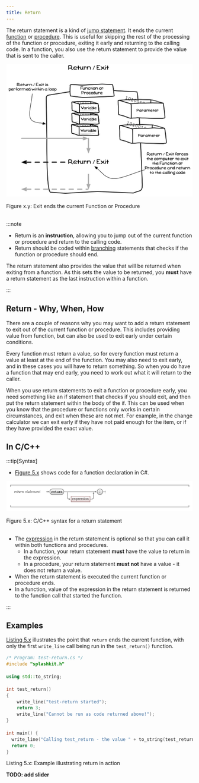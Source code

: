 ```yaml
---
title: Return
---
```

The return statement is a kind of [jump statement](../../../../part-1-instructions/3-control-flow/1-concepts/05-0-jumping). It ends the current [function](../04-function-decl) or [procedure](../01-procedures). This is useful for skipping the rest of the processing of the function or procedure, exiting it early and returning to the calling code. In a function, you also use the return statement to provide the value that is sent to the caller.

<a id="FigureExit"></a>

![Figure x.y: Exit ends the current Function or Procedure](./images/statement-exit.png "Exit ends the current Function or Procedure")
<div class="caption"><span class="caption-figure-nbr">Figure x.y: </span>Exit ends the current Function or Procedure</div><br/>

:::note

- Return is an **instruction**, allowing you to jump out of the current function or procedure and return to the calling code.
- Return should be coded within [branching](../../../../part-1-instructions/3-control-flow/1-concepts/03-0-branching) statements that checks if the function or procedure should end.

The return statement also provides the value that will be returned when exiting from a function. As this sets the value to be returned, you **must** have a return statement as the last instruction within a function.

:::

## Return - Why, When, How

There are a couple of reasons why you may want to add a return statement to exit out of the current function or procedure. This includes providing value from function, but can also be used to exit early under certain conditions.

Every function must return a value, so for every function must return a value at least at the end of the function. You may also need to exit early, and in these cases you will have to return something. So when you do have a function that may end early, you need to work out what it will return to the caller.

When you use return statements to exit a function or procedure early, you need something like an if statement that checks if you should exit, and then put the return statement within the body of the if. This can be used when you know that the procedure or functions only works in certain circumstances, and exit when these are not met. For example, in the change calculator we can exit early if they have not paid enough for the item, or if they have provided the exact value.

## In C/C++

:::tip[Syntax]

- [Figure 5.x](#FigureReturnStatementSyntax) shows code for a function declaration in C#.

<a id="FigureReturnStatementSyntax"></a>

![Figure 5.x C/C++ syntax for a return statement](./images/return-statement.png "C/C++ syntax for a return statement")
<div class="caption"><span class="caption-figure-nbr">Figure 5.x: </span>C/C++ syntax for a return statement</div><br/>

- The [expression](../../../../part-1-instructions/2-communicating-syntax/1-concepts/03-expression) in the return statement is optional so that you can call it within both functions and procedures.
  - In a function, your return statement **must** have the value to return in the expression.
  - In a procedure, your return statement **must not** have a value - it does not return a value.
- When the return statement is executed the current function or procedure ends.
- In a function, value of the expression in the return statement is returned to the function call that started the function.

:::

## Examples

[Listing 5.x](#ListingReturnStatement) illustrates the point that `return` ends the current function, with only the first `write_line` call being run in the `test_return()` function.

<a id="ListingReturnStatement"></a>

```cpp
/* Program: test-return.cs */
#include "splashkit.h"

using std::to_string;

int test_return() 
{
    write_line("test-return started");
    return 3;
    write_line("Cannot be run as code returned above!");
}

int main() {
  write_line("Calling test_return - the value " + to_string(test_return()) + " is returned\n");
  return 0;
}
```
<div class="caption"><span class="caption-figure-nbr">Listing 5.x: </span>Example illustrating return in action</div>

**TODO: add slider**
